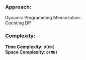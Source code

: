### Approach:
Dynamic Programming Memoization.\
Counting DP
​
### Complexity:
**Time Complexity: `O(MN)`**\
**Space Complexity: `O(MN)`**
​
